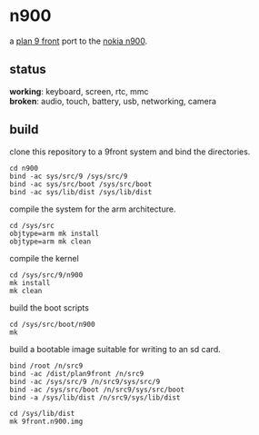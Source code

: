 # n900

a [plan 9 front][1] port to the [nokia n900][2].

[1]: http://9front.org
[2]: https://en.wikipedia.org/wiki/Nokia_N900

## status

**working**: keyboard, screen, rtc, mmc  
**broken**: audio, touch, battery, usb, networking, camera

## build

clone this repository to a 9front system and bind the directories.

    cd n900
    bind -ac sys/src/9 /sys/src/9
    bind -ac sys/src/boot /sys/src/boot
    bind -ac sys/lib/dist /sys/lib/dist

compile the system for the arm architecture.

    cd /sys/src
    objtype=arm mk install
    objtype=arm mk clean

compile the kernel

    cd /sys/src/9/n900
    mk install
    mk clean

build the boot scripts

    cd /sys/src/boot/n900
    mk

build a bootable image suitable for writing to an sd card.

    bind /root /n/src9
    bind -ac /dist/plan9front /n/src9
    bind -ac /sys/src/9 /n/src9/sys/src/9
    bind -ac /sys/src/boot /n/src9/sys/src/boot
    bind -a /sys/lib/dist /n/src9/sys/lib/dist

    cd /sys/lib/dist
    mk 9front.n900.img
